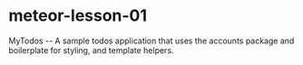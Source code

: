 # meteor-lesson-01
MyTodos -- A sample todos application that uses the accounts package and boilerplate for styling, and template helpers. 
